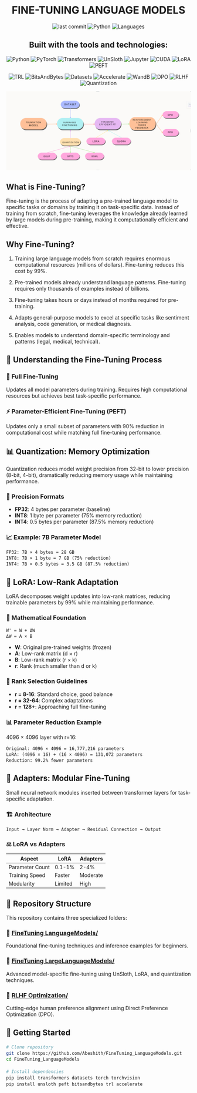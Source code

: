 <div align="center">

# FINE-TUNING LANGUAGE MODELS

![last commit](https://img.shields.io/github/last-commit/Abeshith/FineTuning_LanguageModels?color=blue&label=last%20commit&style=flat)
![Python](https://img.shields.io/badge/python-84.2%25-blue&style=flat)
![Languages](https://img.shields.io/badge/languages-4-lightgrey&style=flat)

## Built with the tools and technologies:

![Python](https://img.shields.io/badge/Python-blue?style=flat&logo=python&logoColor=white)
![PyTorch](https://img.shields.io/badge/PyTorch-orange?style=flat&logo=pytorch&logoColor=white)
![Transformers](https://img.shields.io/badge/🤗%20Transformers-yellow?style=flat&logo=huggingface&logoColor=white)
![UnSloth](https://img.shields.io/badge/UnSloth-green?style=flat&logo=lightning&logoColor=white)
![Jupyter](https://img.shields.io/badge/Jupyter-orange?style=flat&logo=jupyter&logoColor=white)
![CUDA](https://img.shields.io/badge/CUDA-green?style=flat&logo=nvidia&logoColor=white)
![LoRA](https://img.shields.io/badge/LoRA-purple?style=flat&logo=matrix&logoColor=white)
![PEFT](https://img.shields.io/badge/PEFT-blue?style=flat&logo=parameter&logoColor=white)

![TRL](https://img.shields.io/badge/TRL-red?style=flat&logo=reinforcement&logoColor=white)
![BitsAndBytes](https://img.shields.io/badge/BitsAndBytes-lightblue?style=flat&logo=memory&logoColor=white)
![Datasets](https://img.shields.io/badge/🤗%20Datasets-yellow?style=flat&logo=huggingface&logoColor=white)
![Accelerate](https://img.shields.io/badge/🤗%20Accelerate-yellow?style=flat&logo=huggingface&logoColor=white)
![WandB](https://img.shields.io/badge/WandB-black?style=flat&logo=weightsandbiases&logoColor=white)
![DPO](https://img.shields.io/badge/DPO-purple?style=flat&logo=optimization&logoColor=white)
![RLHF](https://img.shields.io/badge/RLHF-red?style=flat&logo=feedback&logoColor=white)
![Quantization](https://img.shields.io/badge/Quantization-lightgrey?style=flat&logo=compress&logoColor=white)

![Fine-Tuning Language Models](https://github.com/Abeshith/FineTuning_LanguageModels/blob/main/banner.png)

</div>


## What is Fine-Tuning?

Fine-tuning is the process of adapting a pre-trained language model to specific tasks or domains by training it on task-specific data. Instead of training from scratch, fine-tuning leverages the knowledge already learned by large models during pre-training, making it computationally efficient and effective.

## Why Fine-Tuning?

1. Training large language models from scratch requires enormous computational resources (millions of dollars). Fine-tuning reduces this cost by 99%.

2. Pre-trained models already understand language patterns. Fine-tuning requires only thousands of examples instead of billions.

3. Fine-tuning takes hours or days instead of months required for pre-training.

4. Adapts general-purpose models to excel at specific tasks like sentiment analysis, code generation, or medical diagnosis.

5. Enables models to understand domain-specific terminology and patterns (legal, medical, technical).

## 🧠 Understanding the Fine-Tuning Process

### 🔄 Full Fine-Tuning
Updates all model parameters during training. Requires high computational resources but achieves best task-specific performance.

### ⚡ Parameter-Efficient Fine-Tuning (PEFT)
Updates only a small subset of parameters with 90% reduction in computational cost while matching full fine-tuning performance.

## 📊 Quantization: Memory Optimization

Quantization reduces model weight precision from 32-bit to lower precision (8-bit, 4-bit), dramatically reducing memory usage while maintaining performance.

### 🎯 Precision Formats
- **FP32**: 4 bytes per parameter (baseline)
- **INT8**: 1 byte per parameter (75% memory reduction)  
- **INT4**: 0.5 bytes per parameter (87.5% memory reduction)

### 📈 Example: 7B Parameter Model
```
FP32: 7B × 4 bytes = 28 GB
INT8: 7B × 1 byte = 7 GB (75% reduction)
INT4: 7B × 0.5 bytes = 3.5 GB (87.5% reduction)
```

## 🎯 LoRA: Low-Rank Adaptation

LoRA decomposes weight updates into low-rank matrices, reducing trainable parameters by 99% while maintaining performance.

### 📐 Mathematical Foundation
```
W' = W + ΔW
ΔW = A × B
```
- **W**: Original pre-trained weights (frozen)
- **A**: Low-rank matrix (d × r)  
- **B**: Low-rank matrix (r × k)
- **r**: Rank (much smaller than d or k)

### 🔢 Rank Selection Guidelines
- **r = 8-16**: Standard choice, good balance
- **r = 32-64**: Complex adaptations
- **r = 128+**: Approaching full fine-tuning

### 📊 Parameter Reduction Example
4096 × 4096 layer with r=16:
```
Original: 4096 × 4096 = 16,777,216 parameters
LoRA: (4096 × 16) + (16 × 4096) = 131,072 parameters
Reduction: 99.2% fewer parameters
```

## 🔧 Adapters: Modular Fine-Tuning

Small neural network modules inserted between transformer layers for task-specific adaptation.

### 🏗️ Architecture
```
Input → Layer Norm → Adapter → Residual Connection → Output
```

### ⚖️ LoRA vs Adapters
| Aspect | LoRA | Adapters |
|--------|------|----------|
| Parameter Count | 0.1-1% | 2-4% |
| Training Speed | Faster | Moderate |
| Modularity | Limited | High |

## 📁 Repository Structure

This repository contains three specialized folders:

### 📁 [FineTuning LanguageModels/](./FineTuning%20LanguageModels/)
Foundational fine-tuning techniques and inference examples for beginners.

### 📁 [FineTuning LargeLanguageModels/](./FineTuning%20LargeLanguageModels/)
Advanced model-specific fine-tuning using UnSloth, LoRA, and quantization techniques.

### 📁 [RLHF Optimization/](./RLHF%20Optimization/)
Cutting-edge human preference alignment using Direct Preference Optimization (DPO).

## 🚀 Getting Started

```bash
# Clone repository
git clone https://github.com/Abeshith/FineTuning_LanguageModels.git
cd FineTuning_LanguageModels

# Install dependencies
pip install transformers datasets torch torchvision
pip install unsloth peft bitsandbytes trl accelerate
```


